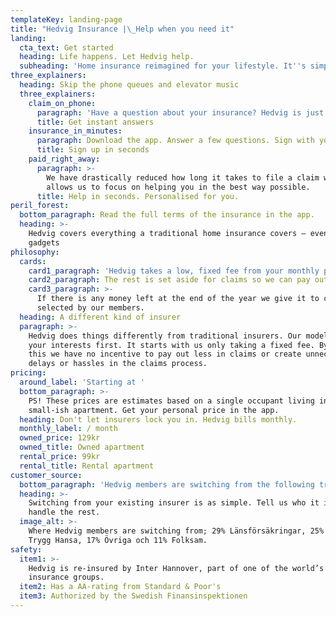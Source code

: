 ```yaml
---
templateKey: landing-page
title: "Hedvig Insurance |\_Help when you need it"
landing:
  cta_text: Get started
  heading: Life happens. Let Hedvig help.
  subheading: 'Home insurance reimagined for your lifestyle. It''s simple, fast and fair.'
three_explainers:
  heading: Skip the phone queues and elevator music
  three_explainers:
    claim_on_phone:
      paragraph: 'Have a question about your insurance? Hedvig is just a tap away. '
      title: Get instant answers
    insurance_in_minutes:
      paragraph: Download the app. Answer a few questions. Sign with your mobile BankID.
      title: Sign up in seconds
    paid_right_away:
      paragraph: >-
        We have drastically reduced how long it takes to file a claim which
        allows us to focus on helping you in the best way possible.
      title: Help in seconds. Personalised for you.
peril_forest:
  bottom_paragraph: Read the full terms of the insurance in the app.
  heading: >-
    Hedvig covers everything a traditional home insurance covers – even your
    gadgets
philosophy:
  cards:
    card1_paragraph: 'Hedvig takes a low, fixed fee from your monthly premium.'
    card2_paragraph: The rest is set aside for claims so we can pay out quickly.
    card3_paragraph: >-
      If there is any money left at the end of the year we give it to charities
      selected by our members.
  heading: A different kind of insurer
  paragraph: >-
    Hedvig does things differently from traditional insurers. Our model puts
    your interests first. It starts with us only taking a fixed fee. By doing
    this we have no incentive to pay out less in claims or create unnecessary
    delays or hassles in the claims process. 
pricing:
  around_label: 'Starting at '
  bottom_paragraph: >-
    PS! These prices are estimates based on a single occupant living in a
    small-ish apartment. Get your personal price in the app.
  heading: Don't let insurers lock you in. Hedvig bills monthly.
  monthly_label: / month
  owned_price: 129kr
  owned_title: Owned apartment
  rental_price: 99kr
  rental_title: Rental apartment
customer_source:
  bottom_paragraph: 'Hedvig members are switching from the following traditional insurers:'
  heading: >-
    Switching from your existing insurer is as simple. Tell us who it is and we
    handle the rest.
  image_alt: >-
    Where Hedvig members are switching from; 29% Länsförsäkringar, 25% If, 18%
    Trygg Hansa, 17% Övriga och 11% Folksam.
safety:
  item1: >-
    Hedvig is re-insured by Inter Hannover, part of one of the world’s largest
    insurance groups.
  item2: Has a AA-rating from Standard & Poor's
  item3: Authorized by the Swedish Finansinspektionen
---
```


